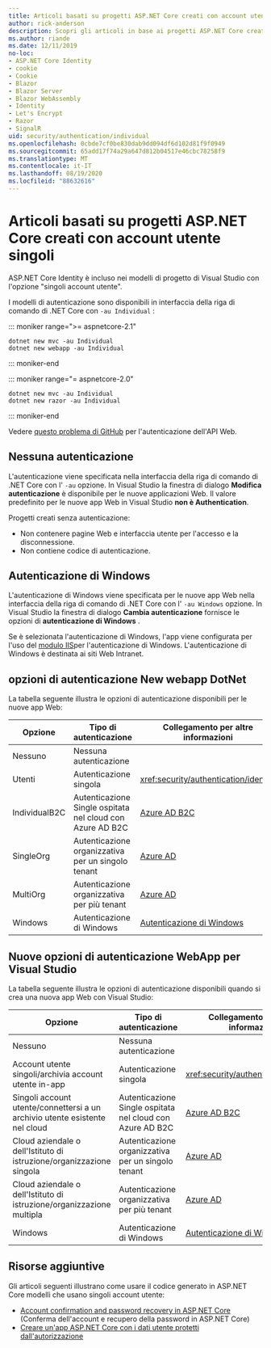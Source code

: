 ```yaml
---
title: Articoli basati su progetti ASP.NET Core creati con account utente singoli
author: rick-anderson
description: Scopri gli articoli in base ai progetti ASP.NET Core creati con singoli account utente.
ms.author: riande
ms.date: 12/11/2019
no-loc:
- ASP.NET Core Identity
- cookie
- Cookie
- Blazor
- Blazor Server
- Blazor WebAssembly
- Identity
- Let's Encrypt
- Razor
- SignalR
uid: security/authentication/individual
ms.openlocfilehash: 0cbde7cf0be830dab9dd094df6d102d81f9f0949
ms.sourcegitcommit: 65add17f74a29a647d812b04517e46cbc78258f9
ms.translationtype: MT
ms.contentlocale: it-IT
ms.lasthandoff: 08/19/2020
ms.locfileid: "88632616"
---
```

# <a name="articles-based-on-aspnet-core-projects-created-with-individual-user-accounts"></a>Articoli basati su progetti ASP.NET Core creati con account utente singoli

ASP.NET Core Identity è incluso nei modelli di progetto di Visual Studio con l'opzione "singoli account utente".

I modelli di autenticazione sono disponibili in interfaccia della riga di comando di .NET Core con `-au Individual` :

::: moniker range=">= aspnetcore-2.1"

```dotnetcli
dotnet new mvc -au Individual
dotnet new webapp -au Individual
```

::: moniker-end

::: moniker range="= aspnetcore-2.0"

```dotnetcli
dotnet new mvc -au Individual
dotnet new razor -au Individual
```

::: moniker-end

Vedere [questo problema di GitHub](https://github.com/dotnet/AspNetCore/issues/5833) per l'autenticazione dell'API Web.

<a name="no"></a>

## <a name="no-authentication"></a>Nessuna autenticazione

L'autenticazione viene specificata nella interfaccia della riga di comando di .NET Core con l' `-au` opzione. In Visual Studio la finestra di dialogo **Modifica autenticazione** è disponibile per le nuove applicazioni Web. Il valore predefinito per le nuove app Web in Visual Studio **non è Authentication**.

Progetti creati senza autenticazione:

* Non contenere pagine Web e interfaccia utente per l'accesso e la disconnessione.
* Non contiene codice di autenticazione.

<a name="win"></a>

## <a name="windows-authentication"></a>Autenticazione di Windows

L'autenticazione di Windows viene specificata per le nuove app Web nella interfaccia della riga di comando di .NET Core con l' `-au Windows` opzione. In Visual Studio la finestra di dialogo **Cambia autenticazione** fornisce le opzioni di **autenticazione di Windows** .

Se è selezionata l'autenticazione di Windows, l'app viene configurata per l'uso del [modulo IIS](xref:host-and-deploy/iis/modules)per l'autenticazione di Windows. L'autenticazione di Windows è destinata ai siti Web Intranet.

## <a name="dotnet-new-webapp-authentication-options"></a>opzioni di autenticazione New webapp DotNet

La tabella seguente illustra le opzioni di autenticazione disponibili per le nuove app Web:

| Opzione | Tipo di autenticazione | Collegamento per altre informazioni |
 | ----------------- | ------------ | ---------- |
| Nessuno            |  Nessuna autenticazione | | 
| Utenti      |  Autenticazione singola | <xref:security/authentication/identity>
| IndividualB2C   |  Autenticazione Single ospitata nel cloud con Azure AD B2C | [Azure AD B2C](/azure/active-directory-b2c/) |
| SingleOrg       |  Autenticazione organizzativa per un singolo tenant | [Azure AD](/azure/active-directory/develop/quickstart-v2-aspnet-core-webapp) |
| MultiOrg        |  Autenticazione organizzativa per più tenant | [Azure AD](/azure/active-directory/develop/quickstart-v2-aspnet-core-webapp) |
| Windows         |  Autenticazione di Windows | [Autenticazione di Windows](xref:security/authentication/windowsauth)

## <a name="visual-studio-new-webapp-authentication-options"></a>Nuove opzioni di autenticazione WebApp per Visual Studio

La tabella seguente illustra le opzioni di autenticazione disponibili quando si crea una nuova app Web con Visual Studio:

| Opzione | Tipo di autenticazione | Collegamento per altre informazioni |
 | ----------------- | ------------ | ---------- |
| Nessuno            |  Nessuna autenticazione | | 
| Account utente singoli/archivia account utente in-app |  Autenticazione singola | <xref:security/authentication/identity> |
| Singoli account utente/connettersi a un archivio utente esistente nel cloud |  Autenticazione Single ospitata nel cloud con Azure AD B2C | [Azure AD B2C](/azure/active-directory-b2c/) |
| Cloud aziendale o dell'Istituto di istruzione/organizzazione singola  |  Autenticazione organizzativa per un singolo tenant | [Azure AD](/azure/active-directory/develop/quickstart-v2-aspnet-core-webapp) |
| Cloud aziendale o dell'Istituto di istruzione/organizzazione multipla |  Autenticazione organizzativa per più tenant | [Azure AD](/azure/active-directory/develop/quickstart-v2-aspnet-core-webapp) |
| Windows         |  Autenticazione di Windows | [Autenticazione di Windows](xref:security/authentication/windowsauth)

## <a name="additional-resources"></a>Risorse aggiuntive

Gli articoli seguenti illustrano come usare il codice generato in ASP.NET Core modelli che usano singoli account utente:

* [Account confirmation and password recovery in ASP.NET Core](xref:security/authentication/accconfirm) (Conferma dell'account e recupero della password in ASP.NET Core)
* [Creare un'app ASP.NET Core con i dati utente protetti dall'autorizzazione](xref:security/authorization/secure-data)
